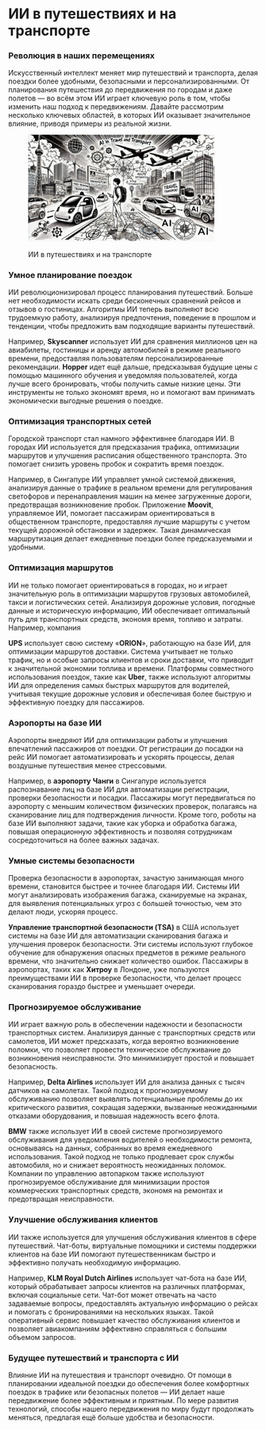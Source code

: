 # ИИ в путешествиях и на транспорте

### Революция в наших перемещениях

Искусственный интеллект меняет мир путешествий и транспорта, делая поездки более удобными, безопасными и персонализированными. От планирования путешествия до передвижения по городам и даже полетов — во всём этом ИИ играет ключевую роль в том, чтобы изменить наш подход к передвижениям. Давайте рассмотрим несколько ключевых областей, в которых ИИ оказывает значительное влияние, приводя примеры из реальной жизни.

<div align="left"><figure><img src="../../.gitbook/assets/image (56).png" alt="" width="375"><figcaption><p>ИИ в путешествиях и на транспорте</p></figcaption></figure></div>

### Умное планирование поездок

ИИ революционизировал процесс планирования путешествий. Больше нет необходимости искать среди бесконечных сравнений рейсов и отзывов о гостиницах. Алгоритмы ИИ теперь выполняют всю трудоемкую работу, анализируя предпочтения, поведение в прошлом и тенденции, чтобы предложить вам подходящие варианты путешествий.&#x20;

Например, **Skyscanner** использует ИИ для сравнения миллионов цен на авиабилеты, гостиницы и аренду автомобилей в режиме реального времени, предоставляя пользователям персонализированные рекомендации. **Hopper** идет ещё дальше, предсказывая будущие цены с помощью машинного обучения и уведомляя пользователей, когда лучше всего бронировать, чтобы получить самые низкие цены. Эти инструменты не только экономят время, но и помогают вам принимать экономически выгодные решения о поездке.

### Оптимизация транспортных сетей

Городской транспорт стал намного эффективнее благодаря ИИ. В городах ИИ используется для предсказания трафика, оптимизации маршрутов и улучшения расписания общественного транспорта. Это помогает снизить уровень пробок и сократить время поездок.&#x20;

Например, в Сингапуре ИИ управляет умной системой движения, анализируя данные о трафике в реальном времени для регулирования светофоров и перенаправления машин на менее загруженные дороги, предотвращая возникновение пробок. Приложение **Moovit**, управляемое ИИ, помогает пассажирам ориентироваться в общественном транспорте, предоставляя лучшие маршруты с учетом текущей дорожной обстановки и задержек. Такая динамическая маршрутизация делает ежедневные поездки более предсказуемыми и удобными.

### Оптимизация маршрутов

ИИ не только помогает ориентироваться в городах, но и играет значительную роль в оптимизации маршрутов грузовых автомобилей, такси и логистических сетей. Анализируя дорожные условия, погодные данные и историческую информацию, ИИ обеспечивает оптимальный путь для транспортных средств, экономя время, топливо и затраты. Например, компания&#x20;

**UPS** использует свою систему «**ORION**», работающую на базе ИИ, для оптимизации маршрутов доставки. Система учитывает не только трафик, но и особые запросы клиентов и сроки доставки, что приводит к значительной экономии топлива и времени. Платформы совместного использования поездок, такие как **Uber**, также используют алгоритмы ИИ для определения самых быстрых маршрутов для водителей, учитывая текущие дорожные условия и обеспечивая более быструю и эффективную поездку для пассажиров.

### Аэропорты на базе ИИ

Аэропорты внедряют ИИ для оптимизации работы и улучшения впечатлений пассажиров от поездки. От регистрации до посадки на рейс ИИ помогает автоматизировать и ускорять процессы, делая воздушные путешествия менее стрессовыми.&#x20;

Например, в **аэропорту** **Чанги** в Сингапуре используется распознавание лиц на базе ИИ для автоматизации регистрации, проверки безопасности и посадки. Пассажиры могут передвигаться по аэропорту с меньшим количеством физических проверок, полагаясь на сканирование лиц для подтверждения личности. Кроме того, роботы на базе ИИ выполняют задачи, такие как уборка и обработка багажа, повышая операционную эффективность и позволяя сотрудникам сосредоточиться на более важных задачах.

### Умные системы безопасности

Проверка безопасности в аэропортах, зачастую занимающая много времени, становится быстрее и точнее благодаря ИИ. Системы ИИ могут анализировать изображения багажа, сканируемые на экранах, для выявления потенциальных угроз с большей точностью, чем это делают люди, ускоряя процесс.&#x20;

**Управление транспортной безопасности (TSA)** в США использует системы на базе ИИ для автоматизации сканирования багажа и улучшения проверок безопасности. Эти системы используют глубокое обучение для обнаружения опасных предметов в режиме реального времени, что значительно снижает количество ошибок. Пассажиры в аэропортах, таких как **Хитроу** в Лондоне, уже пользуются преимуществами ИИ в проверке безопасности, что делает процесс сканирования гораздо быстрее и уменьшает очереди.

### Прогнозируемое обслуживание

ИИ играет важную роль в обеспечении надежности и безопасности транспортных систем. Анализируя данные с транспортных средств или самолетов, ИИ может предсказать, когда вероятно возникновение поломки, что позволяет провести техническое обслуживание до возникновения неисправности. Это минимизирует простой и повышает безопасность.&#x20;

Например, **Delta Airlines** использует ИИ для анализа данных с тысяч датчиков на самолетах. Такой подход к прогнозируемому обслуживанию позволяет выявлять потенциальные проблемы до их критического развития, сокращая задержки, вызванные неожиданными отказами оборудования, и повышая надежность всего флота.&#x20;

**BMW** также использует ИИ в своей системе прогнозируемого обслуживания для уведомления водителей о необходимости ремонта, основываясь на данных, собранных во время ежедневного использования. Такой подход не только продлевает срок службы автомобиля, но и снижает вероятность неожиданных поломок. Компании по управлению автопарком также используют прогнозируемое обслуживание для минимизации простоя коммерческих транспортных средств, экономя на ремонтах и предотвращая неисправности.

### Улучшение обслуживания клиентов

ИИ также используется для улучшения обслуживания клиентов в сфере путешествий. Чат-боты, виртуальные помощники и системы поддержки клиентов на базе ИИ помогают путешественникам быстро и эффективно получать необходимую информацию.&#x20;

Например, **KLM Royal Dutch Airlines** использует чат-бота на базе ИИ, который обрабатывает запросы клиентов на различных платформах, включая социальные сети. Чат-бот может отвечать на часто задаваемые вопросы, предоставлять актуальную информацию о рейсах и помогать с бронированиями на нескольких языках. Такой оперативный сервис повышает качество обслуживания клиентов и позволяет авиакомпаниям эффективно справляться с большим объемом запросов.

### Будущее путешествий и транспорта с ИИ

Влияние ИИ на путешествия и транспорт очевидно. От помощи в планировании идеальной поездки до обеспечения более комфортных поездок в трафике или безопасных полетов — ИИ делает наше передвижение более эффективным и приятным. По мере развития технологий, способы нашего передвижения по миру будут продолжать меняться, предлагая ещё больше удобства и безопасности.
